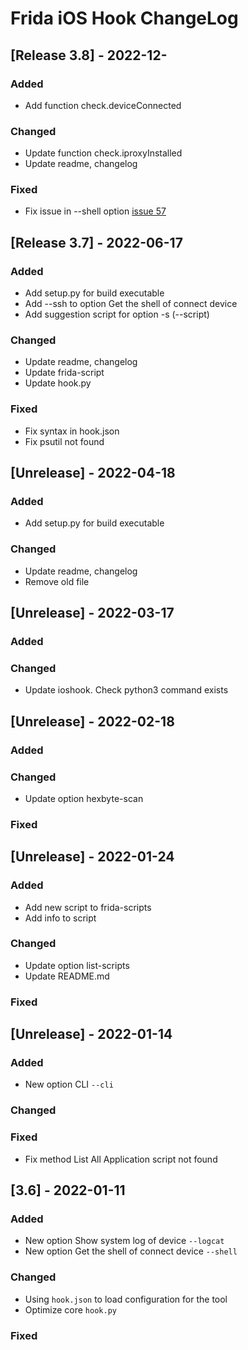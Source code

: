 # Frida iOS Hook ChangeLog

## [Release 3.8] - 2022-12-


### Added
- Add function check.deviceConnected
### Changed
- Update function check.iproxyInstalled
- Update readme, changelog
### Fixed
- Fix issue in --shell option [issue 57](https://github.com/noobpk/frida-ios-hook/issues/57)

## [Release 3.7] - 2022-06-17

### Added
- Add setup.py for build executable
- Add --ssh to option Get the shell of connect device
- Add suggestion script for option -s (--script)
### Changed
- Update readme, changelog
- Update frida-script
- Update hook.py
### Fixed
- Fix syntax in hook.json
- Fix psutil not found

## [Unrelease] - 2022-04-18

### Added
- Add setup.py for build executable
### Changed
- Update readme, changelog
- Remove old file

## [Unrelease] - 2022-03-17

### Added

### Changed
- Update ioshook. Check python3 command exists

## [Unrelease] - 2022-02-18

### Added

### Changed
- Update option hexbyte-scan

### Fixed

## [Unrelease] - 2022-01-24

### Added
- Add new script to frida-scripts
- Add info to script

### Changed
- Update option list-scripts
- Update README.md

### Fixed

## [Unrelease] - 2022-01-14

### Added
- New option CLI `--cli`

### Changed

### Fixed
- Fix method List All Application script not found

## [3.6] - 2022-01-11

### Added
- New option Show system log of device `--logcat`
- New option Get the shell of connect device `--shell`

### Changed
- Using `hook.json` to load configuration for the tool
- Optimize core `hook.py`

### Fixed
